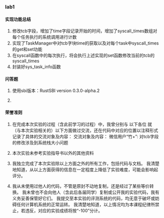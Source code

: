 ### lab1
#### 实现功能总结
1. 修改tcb字段，增加了time字段记录开始的时间，增加了syscall_times数组对每个任务执行的系统调用进行计数
2. 实现了TaskManager中对tcb字块time的获取以及对每个task中syscall_times的get和set功能
3. 在syscall函数中的每次执行，将会执行上述实现的set函数修改当前的tcb的syscall_times
4. 封装好sys_task_info函数
#### 问答题

1. 使用sbi版本：RustSBI version 0.3.0-alpha.2

2. 

#### 荣誉准则
1. 在完成本次实验的过程（含此前学习的过程）中，我曾分别与 以下各位 就（与本次实验相关的）以下方面做过交流，还在代码中对应的位置以注释形式记录了具体的交流对象及内容：
    交流对象及内容：
    微信用户“竹+”: 对tcb字段的修改涉及到系统栈大小问题

2. 本次实验未参考实验指导书以外的其他资料

3. 我独立完成了本次实验除以上方面之外的所有工作，包括代码与文档。 我清楚地知道，从以上方面获得的信息在一定程度上降低了实验难度，可能会影响起评分。

4. 我从未使用过他人的代码，不管是原封不动地复制，还是经过了某些等价转换。 我未曾也不会向他人（含此后各届同学）复制或公开我的实验代码，我有义务妥善保管好它们。 我提交至本实验的评测系统的代码，均无意于破坏或妨碍任何计算机系统的正常运转。 我清楚地知道，以上情况均为本课程纪律所禁止，若违反，对应的实验成绩将按“-100”分计。

